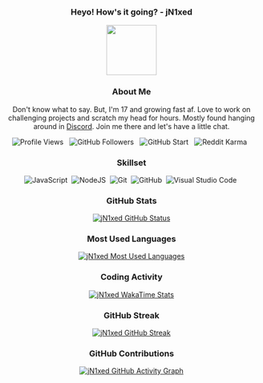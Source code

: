<div align="center">

### Heyo! How's it going? - jN1xed

<img src="https://media.giphy.com/media/ehC4SqtNcEeLAiu66w/giphy.gif" width=100px/>

### About Me

Don't know what to say. But, I'm 17 and growing fast af. Love to work on challenging projects and scratch my head for hours. Mostly found hanging around in [Discord](https://discord.gg/QYMVRQa3ga). Join me there and let's have a little chat.

![Profile Views](https://komarev.com/ghpvc/?username=jN1xed) &nbsp;
![GitHub Followers](https://img.shields.io/github/followers/jN1xed?style=social) &nbsp;
![GitHub Start](https://img.shields.io/github/stars/jN1xed?style=social) &nbsp;
![Reddit Karma](https://img.shields.io/reddit/user-karma/combined/jN1xed?style=social) &nbsp;

### Skillset

![JavaScript](https://img.shields.io/badge/-JavaScript-05122A?style=flat&logo=javascript)&nbsp;
![NodeJS](https://img.shields.io/badge/-NodeJS-05122A?style=flat&logo=node.js)&nbsp;
![Git](https://img.shields.io/badge/-Git-05122A?style=flat&logo=git)&nbsp;
![GitHub](https://img.shields.io/badge/-GitHub-05122A?style=flat&logo=github)&nbsp;
![Visual Studio Code](https://img.shields.io/badge/-Visual%20Studio%20Code-05122A?style=flat&logo=visual-studio-code&logoColor=007ACC)&nbsp;

### GitHub Stats

[![jN1xed GitHub Status](https://github-readme-stats.vercel.app/api?username=jN1xed&hide_title=true&count_private=true&show_icons=true&theme=dark)](https://github.com/anuraghazra/github-readme-stats)

### Most Used Languages

[![jN1xed Most Used Languages](https://github-readme-stats.vercel.app/api/top-langs/?username=jN1xed&theme=dark&layout=compact&hide_title=true)](https://github.com/anuraghazra/github-readme-stats)

### Coding Activity

[![jN1xed WakaTime Stats](https://github-readme-stats.vercel.app/api/wakatime?username=jN1xed&theme=dark&hide_title=true)](https://github.com/anuraghazra/github-readme-stats)

### GitHub Streak

[![jN1xed GitHub Streak](https://github-readme-streak-stats.herokuapp.com?user=jN1xed&theme=dark&border=E4E2E2)](https://git.io/streak-stats)

### GitHub Contributions

[![jN1xed GitHub Activity Graph](https://activity-graph.herokuapp.com/graph?username=jN1xed&bg_color=151515&color=dadada&line=6bc773&point=ffffff&area=true)](https://github.com/ashutosh00710/github-readme-activity-graph)

</div>
